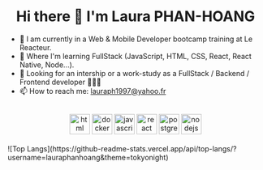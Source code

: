 <h1 align="center">Hi there 👋 I'm Laura PHAN-HOANG </h1>


- 🔭 I am currently in a Web & Mobile Developer bootcamp training at Le Reacteur.
- 🌱 Where I'm learning FullStack (JavaScript, HTML, CSS, React, React Native, Node...).
- 💬 Looking for an intership or a work-study as a FullStack / Backend / Frontend developer 👩🏻‍💻
- 📫 How to reach me: lauraph1997@yahoo.fr

<div align="center">
<br />
<a margin="10" target="_blank"><img margin="10px" height="40" src="https://cdn.iconscout.com/icon/free/png-512/html-2752158-2284975.png?f=avif&w=256" alt="html"></a>
<a margin="10"  target="_blank"><img margin="10px" height="40" src="https://upload.wikimedia.org/wikipedia/commons/thumb/6/62/CSS3_logo.svg/2048px-CSS3_logo.svg.png" alt="docker"></a>
<a margin="10" target="_blank"><img margin="10px" height="40" src="https://cdn.iconscout.com/icon/free/png-512/javascript-2752148-2284965.png?f=avif&w=256" alt="javascript"></a>
<a margin="10" target="_blank"><img margin="10px" height="40" src="https://cdn.iconscout.com/icon/free/png-512/react-3-1175109.png?f=avif&w=256" alt="react"></a>
<a margin="10" target="_blank"><img margin="10px" height="40" src="https://cdnlogo.com/logos/r/18/react-native.svg" alt="postgres"></a>
<a margin="10"  target="_blank"><img margin="10px" height="40" src="https://cdn.iconscout.com/icon/free/png-512/nodejs-2-226035.png?f=avif&w=256" alt="nodejs"></a>
</div>

<br />
![Top Langs](https://github-readme-stats.vercel.app/api/top-langs/?username=lauraphanhoang&theme=tokyonight)
